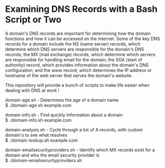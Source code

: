 # Examining DNS Records with a Bash Script or Two

A domain's DNS records are important for determining how the domain functions and how it can be accessed on the internet. Some of the key DNS records for a domain include the NS (name server) records, which determine which DNS servers are responsible for the domain's DNS records; the MX (mail exchange) records, which determine which servers are responsible for handling email for the domain; the SOA (start of authority) record, which provides information about the domain's DNS configuration; and the www record, which determines the IP address or hostname of the web server that serves the domain's website.

This repository will provide a bunch of scripts to make life easier when dealing with DNS at work ! 

domain-age.sh - Determines the age of a domain name<br>
$ ./domain-age.sh example.com

domain-info.sh - Find quickly Information about a domain<br>
$ ./domain-info.sh example.com

domain-analysis.sh - Cycle through a list of A records, with custom domain's to see what resolves<br>
$ ./domain-lookup.sh example.com

domain-emailsecurityproviders.sh - Identify which MX records exist for a domain and who the email security provider is<br>
$ ./domain-emailsecurityproviders.sh
